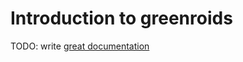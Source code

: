 # Introduction to greenroids

TODO: write [great documentation](http://jacobian.org/writing/great-documentation/what-to-write/)
